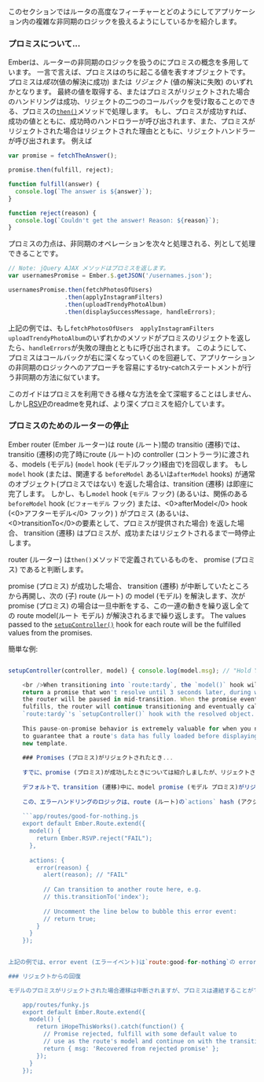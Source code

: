 このセクションではルータの高度なフィーチャーとどのようにしてアプリケーション内の複雑な非同期のロジックを扱えるようにしているかを紹介します。

### プロミスについて...

Emberは、ルーターの非同期のロジックを扱うのにプロミスの概念を多用しています。 一言で言えば、プロミスはのちに起こる値を表すオブジェクトです。 プロミスは*成功*(値の解決に成功) または *リジェクト* (値の解決に失敗) のいずれかとなります。 最終の値を取得する、またはプロミスがリジェクトされた場合のハンドリングは成功、リジェクトの二つのコールバックを受け取ることのできる、プロミスの[`then()`](http://emberjs.com/api/classes/RSVP.Promise.html#method_then)メソッドで処理します。 もし、プロミスが成功すれば、成功の値とともに、成功時のハンドロラーが呼び出されます、また、プロミスがリジェクトされた場合はリジェクトされた理由とともに、リジェクトハンドラーが呼び出されます。 例えば

```js
var promise = fetchTheAnswer();

promise.then(fulfill, reject);

function fulfill(answer) {
  console.log(`The answer is ${answer}`);
}

function reject(reason) {
  console.log(`Couldn't get the answer! Reason: ${reason}`);
}
```

プロミスの力点は、非同期のオペレーションを次々と処理される、列として処理できることです。

```js
// Note: jQuery AJAX メソッドはプロミスを返します。
var usernamesPromise = Ember.$.getJSON('/usernames.json');

usernamesPromise.then(fetchPhotosOfUsers)
                .then(applyInstagramFilters)
                .then(uploadTrendyPhotoAlbum)
                .then(displaySuccessMessage, handleErrors);
```

上記の例では、もし`fetchPhotosOfUsers`　`applyInstagramFilters`　`uploadTrendyPhotoAlbum`のいずれかのメソッドがプロミスのリジェクトを返したら、`handleErrors`が失敗の理由とともに呼び出されます。 このようにして、プロミスはコールバックが右に深くなっていくのを回避して、アプリケーションの非同期のロジックへのアプローチを容易にするtry-catchステートメントが行う非同期の方法に似ています。

このガイドはプロミスを利用できる様々な方法を全て深堀することはしません、しかし[RSVP](https://github.com/tildeio/rsvp.js)のreadmeを見れば、より深くプロミスを紹介しています。

### プロミスのためのルーターの停止

Ember router (Ember ルーター)は route (ルート)間の transitio (遷移)では、transitio (遷移)の完了時にroute (ルート)の controller (コントラーラ)に渡される、models (モデル) (`model` hook (モデルフック)経由で)を回収します。 もし`model` hook (または、関連する `beforeModel` あるいは`afterModel` hooks) が通常のオブジェクト(プロミスではない) を返した場合は、transition (遷移) は即座に完了します。 しかし、もし`model` hook (`モデル` フック) (あるいは、関係のある `beforeModel` hook (`ビフォーモデル` フック) または、<0>afterModel</0> hook (<0>アフターモデル</0> フック) ) がプロミス (あるいは、<0>transitionTo</0>の要素として、プロミスが提供された場合) を返した場合、 transition (遷移) はプロミスが、成功またはリジェクトされるまで一時停止します。

router (ルーター) は`then()`メソッドで定義されているものを、 promise (プロミス) であると判断します。 

promise (プロミス) が成功した場合、 transition (遷移) が中断していたところから再開し、次の (子) route (ルート) の model (モデル) を解決します、次が promise (プロミス) の場合は一旦中断をする、この一連の動きを繰り返し全ての route model(ルート モデル) が解決されるまで繰り返します。 The values passed to the [`setupController()`](http://emberjs.com/api/classes/Ember.Route.html#method_setupController) hook for each route will be the fulfilled values from the promises.

簡単な例:

```app/routes/tardy.js export default Ember.Route.extend({ model() { return new Ember.RSVP.Promise(function(resolve) { Ember.run.later(function() { resolve({ msg: 'Hold Your Horses' }); }, 3000); }); },

setupController(controller, model) { console.log(model.msg); // "Hold Your Horses" } });

    <br />When transitioning into `route:tardy`, the `model()` hook will be called and
    return a promise that won't resolve until 3 seconds later, during which time
    the router will be paused in mid-transition. When the promise eventually
    fulfills, the router will continue transitioning and eventually call
    `route:tardy`'s `setupController()` hook with the resolved object.
    
    This pause-on-promise behavior is extremely valuable for when you need
    to guarantee that a route's data has fully loaded before displaying a
    new template.
    
    ### Promises (プロミス)がリジェクトされたとき...
    
    すでに、promise (プロミス)が成功したときについては紹介しましたが、リジェクトされた場合はどうでしょうか？
    
    デフォルトで、transition (遷移)中に、model promise (モデル プロミス)がリジェクトされると、transition (遷移)は中止されます、新しく対象のroute templates (ルート テンプレート)が描画されることはありません、そしてコンソールにエラーが出力されます。
    
    この、エラーハンドリングのロジックは、route (ルート)の`actions` hash (アクションハッシュ)の`error` handler (エラーハンドラー)経由で設定できます。 プロミスが拒否すると、ルートで`error` イベントが発生しカスタムエラーハンドラーで処理しないがぎり、`route:application`'のデフォルトのエラーハンドラーまで遡ります、例:
    
    ```app/routes/good-for-nothing.js
    export default Ember.Route.extend({
      model() {
        return Ember.RSVP.reject("FAIL");
      },
    
      actions: {
        error(reason) {
          alert(reason); // "FAIL"
    
          // Can transition to another route here, e.g.
          // this.transitionTo('index');
    
          // Uncomment the line below to bubble this error event:
          // return true;
        }
      }
    });
    

上記の例では、error event (エラーイベント)は`route:good-for-nothing`の error handler (エラーハンドラー)で止まり、上昇していくのは止まります。 `route:application`まで、イベントの上昇を続けるにはerror handler (エラーハンドラー)からtrueを返すことで可能になります。

### リジェクトからの回復

モデルのプロミスがリジェクトされた場合遷移は中断されますが、プロミスは連結することができため、プロミスのリジェクトを`モデル`フック自身で受け取り、遷移を中断しない成功として遷移の中断が発生しないように成功に変換することができます。

    app/routes/funky.js
    export default Ember.Route.extend({
      model() {
        return iHopeThisWorks().catch(function() {
          // Promise rejected, fulfill with some default value to
          // use as the route's model and continue on with the transition
          return { msg: 'Recovered from rejected promise' };
        });
      }
    });